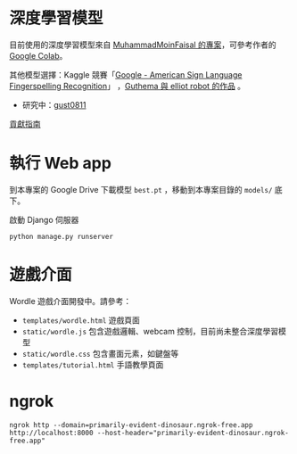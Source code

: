 # 深度學習模型
目前使用的深度學習模型來自 [MuhammadMoinFaisal 的專案](https://github.com/MuhammadMoinFaisal/Sign-Language-Alphabets-Detection-and-Recongition-using-YOLOv8)，可參考作者的 [Google Colab](https://colab.research.google.com/drive/1ITdJrATdpu3zE99HYPXZ42exQWLrWRp0?usp=sharing#scrollTo=Ep7iJPcKwuCx)。

其他模型選擇：Kaggle 競賽「[Google - American Sign Language Fingerspelling Recognition](https://www.kaggle.com/competitions/asl-fingerspelling)」 ，[Guthema 與 elliot robot 的作品](https://www.kaggle.com/code/gusthema/asl-fingerspelling-recognition-w-tensorflow) 。
- 研究中：[gust0811](https://www.kaggle.com/code/siniuho/gust0811)
 
[貢獻指南](CONTRIBUTING.md)

# 執行 Web app
到本專案的 Google Drive 下載模型 `best.pt` ，移動到本專案目錄的 `models/` 底下。

啟動 Django 伺服器
```shell
python manage.py runserver
```

<!-- 靜態文件收集（會收集到 `public/assets`，開發模式下還不需要）
```shell
python manage.py collectstatic
``` -->

# 遊戲介面

Wordle 遊戲介面開發中。請參考：
- `templates/wordle.html` 遊戲頁面
- `static/wordle.js` 包含遊戲邏輯、webcam 控制，目前尚未整合深度學習模型
- `static/wordle.css` 包含畫面元素，如鍵盤等
- `templates/tutorial.html` 手語教學頁面

# ngrok

```
ngrok http --domain=primarily-evident-dinosaur.ngrok-free.app http://localhost:8000 --host-header="primarily-evident-dinosaur.ngrok-free.app"
```
